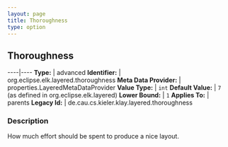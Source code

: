 ```yaml
---
layout: page
title: Thoroughness
type: option
---
```

## Thoroughness

----|----
**Type:** | advanced
**Identifier:** | org.eclipse.elk.layered.thoroughness
**Meta Data Provider:** | properties.LayeredMetaDataProvider
**Value Type:** | `int`
**Default Value:** | `7` (as defined in org.eclipse.elk.layered)
**Lower Bound:** | `1`
**Applies To:** | parents
**Legacy Id:** | de.cau.cs.kieler.klay.layered.thoroughness


### Description
How much effort should be spent to produce a nice layout.

